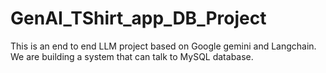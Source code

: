 # GenAI_TShirt_app_DB_Project
This is an end to end LLM project based on Google gemini and Langchain. We are building a system that can talk to MySQL database.
